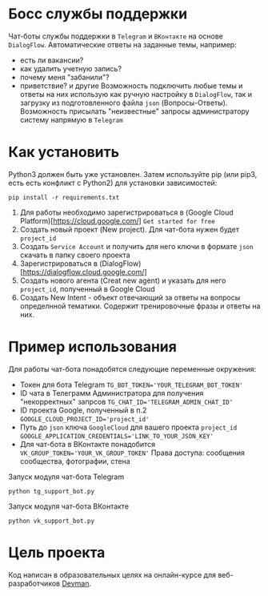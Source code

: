 # Босc службы поддержки
Чат-боты службы поддержки в `Telegram` и `ВКонтакте` на основе `DialogFlow`.
Автоматические ответы на заданные темы, например:
- есть ли вакансии?
- как удалить учетную запись?
- почему меня "забанили"?
- приветствие?
и другие
Возможность подключить любые темы и ответы на них использую как ручную настройку в `DialogFlow`, 
так и загрузку из подготовленного файла `json` (Вопросы-Ответы).
Возможность присылать "неизвестные" запросы администратору систему напрямую в `Telegram`

# Как установить

Python3 должен быть уже установлен. Затем используйте pip (или pip3, есть есть конфликт с Python2) для установки зависимостей:

```
pip install -r requirements.txt
```
1. Для работы необходимо зарегистрироваться в (Google Cloud Platform)[https://cloud.google.com/] `Get started for free`
2. Создать новый проект (New project). Для чат-бота нужен будет `project_id`
3. Создать `Service Account` и получить для него ключи в формате `json` скачать в папку своего проекта
4. Зарегистрироваться в (DialogFlow)[https://dialogflow.cloud.google.com/]
5. Создать нового агента (Creat new agent) и указать для него `project_id`, полученный в Google Cloud
6. Создать New Intent - объект отвечающий за ответы на вопросы определнной тематики. Содержит тренировочные фразы и ответы на них. 


# Пример использования

Для работы чат-бота понадобятся следующие переменные окружения:
- Токен для бота Telegram
`
TG_BOT_TOKEN='YOUR_TELEGRAM_BOT_TOKEN'
`
- ID чата в Телеграмм Администратора для получения "некорректных" запрсов
`
TG_CHAT_ID='TELEGRAM_ADMIN_CHAT_ID'
`
- ID проекта Google, полученный в п.2
`
GOOGLE_CLOUD_PROJECT_ID='project_id'
`
- Путь до `json` ключа `GoogleCloud` для вашего проекта `project_id` 
`
GOOGLE_APPLICATION_CREDENTIALS='LINK_TO_YOUR_JSON_KEY'
`
- Для чат-бота в ВКонтакте понадобится
`
VK_GROUP_TOKEN='YOUR_VK_GROUP_TOKEN'
`
Права доступа: сообщения сообщества, фотографии, стена


Запуск модуля чат-бота Telegram
```
python tg_support_bot.py
```
Запуск модуля чат-бота ВКонтакте
```
python vk_support_bot.py
```


# Цель проекта

Код написан в образовательных целях на онлайн-курсе для веб-разработчиков [Devman](dvmn.org).
